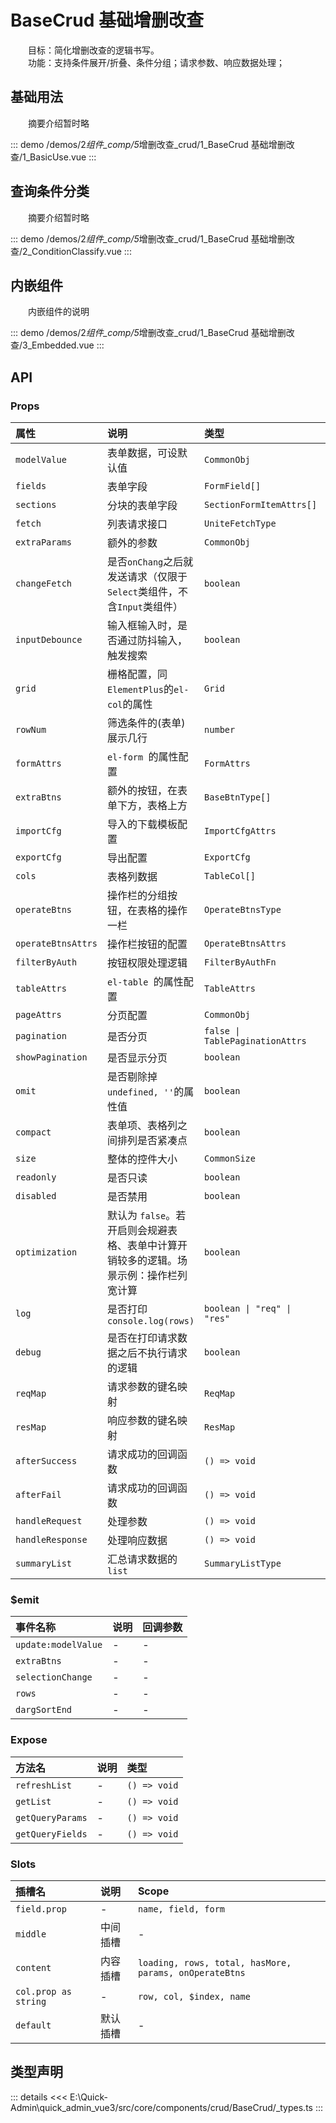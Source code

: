 # BaseCrud 基础增删改查

&emsp;&emsp;目标：简化增删改查的逻辑书写。  
&emsp;&emsp;功能：支持条件展开/折叠、条件分组；请求参数、响应数据处理；

## 基础用法

&emsp;&emsp;摘要介绍暂时略

::: demo
/demos/2*组件\_comp/5*增删改查\_crud/1_BaseCrud 基础增删改查/1_BasicUse.vue
:::

## 查询条件分类

&emsp;&emsp;摘要介绍暂时略

::: demo
/demos/2*组件\_comp/5*增删改查\_crud/1_BaseCrud 基础增删改查/2_ConditionClassify.vue
:::

## 内嵌组件

&emsp;&emsp;内嵌组件的说明

::: demo
/demos/2*组件\_comp/5*增删改查\_crud/1_BaseCrud 基础增删改查/3_Embedded.vue
:::

## API

### Props

| 属性               | 说明                                                                                   | 类型                            | 默认值               |
| :----------------- | :------------------------------------------------------------------------------------- | :------------------------------ | :------------------- |
| `modelValue`       | 表单数据，可设默认值                                                                   | `CommonObj`                     | -                    |
| `fields`           | 表单字段                                                                               | `FormField[]`                   | `[]`                 |
| `sections`         | 分块的表单字段                                                                         | `SectionFormItemAttrs[]`        | -                    |
| `fetch`            | 列表请求接口                                                                           | `UniteFetchType`                | -                    |
| `extraParams`      | 额外的参数                                                                             | `CommonObj`                     | -                    |
| `changeFetch`      | 是否`onChang`之后就发送请求（仅限于`Select`类组件，不含`Input`类组件）                 | `boolean`                       | `true`               |
| `inputDebounce`    | 输入框输入时，是否通过防抖输入，触发搜索                                               | `boolean`                       | `true`               |
| `grid`             | 栅格配置，同`ElementPlus`的`el-col`的属性                                              | `Grid`                          | `defaultGridAttrs`   |
| `rowNum`           | 筛选条件的(表单)展示几行                                                               | `number`                        | -                    |
| `formAttrs`        | `el-form `的属性配置                                                                   | `FormAttrs`                     | `defaultFormAttrs`   |
| `extraBtns`        | 额外的按钮，在表单下方，表格上方                                                       | `BaseBtnType[]`                 | -                    |
| `importCfg`        | 导入的下载模板配置                                                                     | `ImportCfgAttrs`                | -                    |
| `exportCfg`        | 导出配置                                                                               | `ExportCfg`                     | { `limit: 10000 `}   |
| `cols`             | 表格列数据                                                                             | `TableCol[]`                    | `[]`                 |
| `operateBtns`      | 操作栏的分组按钮，在表格的操作一栏                                                     | `OperateBtnsType`               | -                    |
| `operateBtnsAttrs` | 操作栏按钮的配置                                                                       | `OperateBtnsAttrs`              | -                    |
| `filterByAuth`     | 按钮权限处理逻辑                                                                       | `FilterByAuthFn`                | `true`               |
| `tableAttrs`       | `el-table `的属性配置                                                                  | `TableAttrs`                    | `defaultTableAttrs`  |
| `pageAttrs`        | 分页配置                                                                               | `CommonObj`                     | -                    |
| `pagination`       | 是否分页                                                                               | `false \| TablePaginationAttrs` | `defaultPagination`  |
| `showPagination`   | 是否显示分页                                                                           | `boolean`                       | `true`               |
| `omit`             | 是否剔除掉`undefined, ''`的属性值                                                      | `boolean`                       | `true`               |
| `compact`          | 表单项、表格列之间排列是否紧凑点                                                       | `boolean`                       | `_props.grid.xl < 6` |
| `size`             | 整体的控件大小                                                                         | `CommonSize`                    | `defaultCommonSize`  |
| `readonly`         | 是否只读                                                                               | `boolean`                       | -                    |
| `disabled`         | 是否禁用                                                                               | `boolean`                       | -                    |
| `optimization`     | 默认为 `false`。若开启则会规避表格、表单中计算开销较多的逻辑。场景示例：操作栏列宽计算 | `boolean`                       | -                    |
| `log`              | 是否打印`console.log(rows)`                                                            | `boolean \| "req" \| "res"`     | -                    |
| `debug`            | 是否在打印请求数据之后不执行请求的逻辑                                                 | `boolean`                       | -                    |
| `reqMap`           | 请求参数的键名映射                                                                     | `ReqMap`                        | `defaultReqMap`      |
| `resMap`           | 响应参数的键名映射                                                                     | `ResMap`                        | `defaultResMap`      |
| `afterSuccess`     | 请求成功的回调函数                                                                     | `() => void`                    | -                    |
| `afterFail`        | 请求成功的回调函数                                                                     | `() => void`                    | -                    |
| `handleRequest`    | 处理参数                                                                               | `() => void`                    | -                    |
| `handleResponse`   | 处理响应数据                                                                           | `() => void`                    | -                    |
| `summaryList`      | 汇总请求数据的 `list`                                                                  | `SummaryListType`               | -                    |

### $emit

| 事件名称            | 说明 | 回调参数 |
| :------------------ | :--- | :------- |
| `update:modelValue` | -    | -        |
| `extraBtns`         | -    | -        |
| `selectionChange`   | -    | -        |
| `rows`              | -    | -        |
| `dargSortEnd`       | -    | -        |

### Expose

| 方法名           | 说明 | 类型         |
| :--------------- | :--- | :----------- |
| `refreshList`    | -    | `() => void` |
| `getList`        | -    | `() => void` |
| `getQueryParams` | -    | `() => void` |
| `getQueryFields` | -    | `() => void` |

### Slots

| 插槽名               | 说明     | Scope                                                  |
| :------------------- | :------- | :----------------------------------------------------- |
| `field.prop`         | -        | `name, field, form`                                    |
| `middle`             | 中间插槽 | -                                                      |
| `content`            | 内容插槽 | `loading, rows, total, hasMore, params, onOperateBtns` |
| `col.prop as string` | -        | `row, col, $index, name`                               |
| `default`            | 默认插槽 | -                                                      |

## 类型声明

::: details
<<< E:\Quick-Admin\quick_admin_vue3/src/core/components/crud/BaseCrud/\_types.ts
:::
